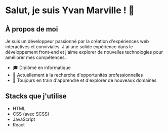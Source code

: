
# Salut, je suis Yvan Marville ! 👋

## À propos de moi
Je suis un développeur passionné par la création d'expériences web interactives et conviviales. J'ai une solide expérience dans le développement front-end et j'aime explorer de nouvelles technologies pour améliorer mes compétences.

- 🎓 Diplômé en informatique
- 💼 Actuellement à la recherche d'opportunités professionnelles
- 🌱 Toujours en train d'apprendre et d'explorer de nouveaux domaines

## Stacks que j'utilise

- HTML
- CSS (avec SCSS)
- JavaScript
- React


